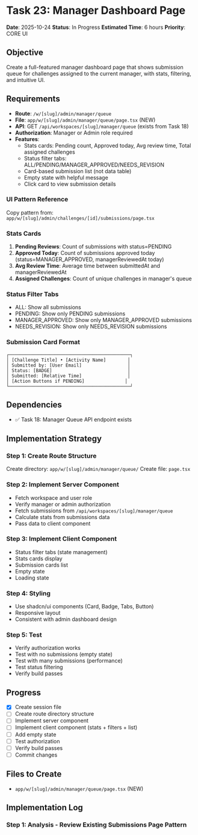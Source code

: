 # Task 23: Manager Dashboard Page

**Date**: 2025-10-24
**Status**: In Progress
**Estimated Time**: 6 hours
**Priority**: CORE UI

## Objective

Create a full-featured manager dashboard page that shows submission queue for challenges assigned to the current manager, with stats, filtering, and intuitive UI.

## Requirements

- **Route**: `/w/[slug]/admin/manager/queue`
- **File**: `app/w/[slug]/admin/manager/queue/page.tsx` (NEW)
- **API**: GET `/api/workspaces/[slug]/manager/queue` (exists from Task 18)
- **Authorization**: Manager or Admin role required
- **Features**:
  - Stats cards: Pending count, Approved today, Avg review time, Total assigned challenges
  - Status filter tabs: ALL/PENDING/MANAGER_APPROVED/NEEDS_REVISION
  - Card-based submission list (not data table)
  - Empty state with helpful message
  - Click card to view submission details

### UI Pattern Reference

Copy pattern from: `app/w/[slug]/admin/challenges/[id]/submissions/page.tsx`

### Stats Cards

1. **Pending Reviews**: Count of submissions with status=PENDING
2. **Approved Today**: Count of submissions approved today (status=MANAGER_APPROVED, managerReviewedAt today)
3. **Avg Review Time**: Average time between submittedAt and managerReviewedAt
4. **Assigned Challenges**: Count of unique challenges in manager's queue

### Status Filter Tabs

- ALL: Show all submissions
- PENDING: Show only PENDING submissions
- MANAGER_APPROVED: Show only MANAGER_APPROVED submissions
- NEEDS_REVISION: Show only NEEDS_REVISION submissions

### Submission Card Format

```
┌─────────────────────────────────────────────┐
│ [Challenge Title] • [Activity Name]        │
│ Submitted by: [User Email]                 │
│ Status: [BADGE]                            │
│ Submitted: [Relative Time]                 │
│ [Action Buttons if PENDING]               │
└─────────────────────────────────────────────┘
```

## Dependencies

- ✅ Task 18: Manager Queue API endpoint exists

## Implementation Strategy

### Step 1: Create Route Structure

Create directory: `app/w/[slug]/admin/manager/queue/`
Create file: `page.tsx`

### Step 2: Implement Server Component

- Fetch workspace and user role
- Verify manager or admin authorization
- Fetch submissions from `/api/workspaces/[slug]/manager/queue`
- Calculate stats from submissions data
- Pass data to client component

### Step 3: Implement Client Component

- Status filter tabs (state management)
- Stats cards display
- Submission cards list
- Empty state
- Loading state

### Step 4: Styling

- Use shadcn/ui components (Card, Badge, Tabs, Button)
- Responsive layout
- Consistent with admin dashboard design

### Step 5: Test

- Verify authorization works
- Test with no submissions (empty state)
- Test with many submissions (performance)
- Test status filtering
- Verify build passes

## Progress

- [x] Create session file
- [ ] Create route directory structure
- [ ] Implement server component
- [ ] Implement client component (stats + filters + list)
- [ ] Add empty state
- [ ] Test authorization
- [ ] Verify build passes
- [ ] Commit changes

## Files to Create

- `app/w/[slug]/admin/manager/queue/page.tsx` (NEW)

## Implementation Log

### Step 1: Analysis - Review Existing Submissions Page Pattern
